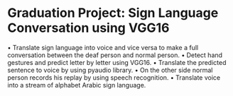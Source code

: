 
# Graduation Project: Sign Language Conversation using VGG16 
  • Translate sign language into voice and vice versa to make a full conversation between the deaf person and normal person.
  • Detect hand gestures and predict letter by letter using VGG16.
  • Translate the predicted sentence to voice by using pyaudio library.
  • On the other side normal person records his replay by using speech recognition.
  • Translate voice into a stream of alphabet Arabic sign language.
